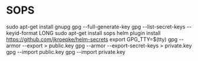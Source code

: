 # SOPS


sudo apt-get install gnupg
gpg --full-generate-key
gpg --list-secret-keys --keyid-format LONG
sudo apt-get install sops
helm plugin install https://github.com/jkroepke/helm-secrets
export GPG_TTY=$(tty)
gpg --armor --export <your key id> > public.key
gpg --armor --export-secret-keys <your key id> > private.key
gpg --import public.key
gpg --import private.key

